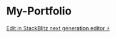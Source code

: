 # My-Portfolio

[Edit in StackBlitz next generation editor ⚡️](https://stackblitz.com/~/github.com/MrChrister08/My-Portfolio)